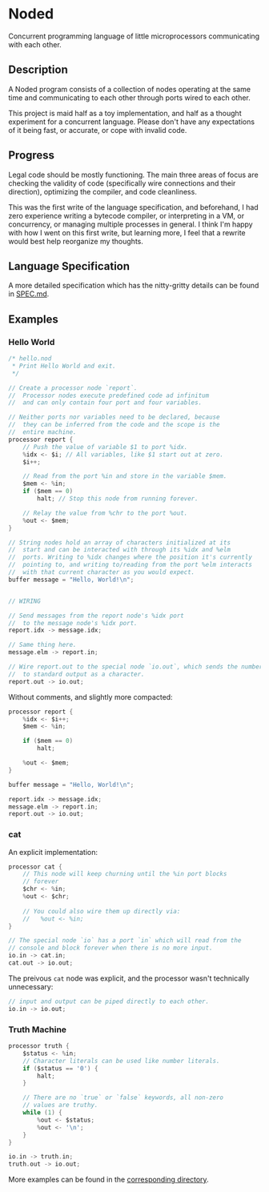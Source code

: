 # Noded
Concurrent programming language of little microprocessors
communicating with each other.

## Description

A Noded program consists of a collection of nodes operating at the
same time and communicating to each other through ports wired to
each other.

This project is maid half as a toy implementation, and half as a
thought experiment for a concurrent language. Please don't have any
expectations of it being fast, or accurate, or cope with invalid code.

## Progress

Legal code should be mostly functioning. The main three areas of
focus are checking the validity of code (specifically wire connections
and their direction), optimizing the compiler, and code cleanliness.

This was the first write of the language specification, and
beforehand, I had zero experience writing a bytecode compiler, or
interpreting in a VM, or concurrency, or managing multiple processes
in general. I think I'm happy with how I went on this first write, but
learning more, I feel that a rewrite would best help reorganize my
thoughts.

## Language Specification

A more detailed specification which has the nitty-gritty details can
be found in [SPEC.md](./SPEC.md).

## Examples

### Hello World

```c
/* hello.nod
 * Print Hello World and exit.
 */

// Create a processor node `report`.
//  Processor nodes execute predefined code ad infinitum
//  and can only contain four port and four variables.

// Neither ports nor variables need to be declared, because
//  they can be inferred from the code and the scope is the
//  entire machine.
processor report {
	// Push the value of variable $1 to port %idx.
	%idx <- $i; // All variables, like $1 start out at zero.
	$i++;

	// Read from the port %in and store in the variable $mem.
	$mem <- %in;
	if ($mem == 0)
		halt; // Stop this node from running forever.

	// Relay the value from %chr to the port %out.
	%out <- $mem;
}

// String nodes hold an array of characters initialized at its
//  start and can be interacted with through its %idx and %elm
//  ports. Writing to %idx changes where the position it's currently
//  pointing to, and writing to/reading from the port %elm interacts
//  with that current character as you would expect.
buffer message = "Hello, World!\n";


// WIRING

// Send messages from the report node's %idx port
//  to the message node's %idx port.
report.idx -> message.idx;

// Same thing here.
message.elm -> report.in;

// Wire report.out to the special node `io.out`, which sends the number
//  to standard output as a character.
report.out -> io.out;
```

Without comments, and slightly more compacted:
```c
processor report {
	%idx <- $i++;
	$mem <- %in;

	if ($mem == 0)
		halt;

	%out <- $mem;
}

buffer message = "Hello, World!\n";

report.idx -> message.idx;
message.elm -> report.in;
report.out -> io.out;
```

### cat

An explicit implementation:

```c
processor cat {
	// This node will keep churning until the %in port blocks
	// forever
	$chr <- %in;
	%out <- $chr;
    
    // You could also wire them up directly via:
    //   %out <- %in;
}

// The special node `io` has a port `in` which will read from the
// console and block forever when there is no more input.
io.in -> cat.in;
cat.out -> io.out;
```

The preivous `cat` node was explicit, and the processor wasn't
technically unnecessary:

```c
// input and output can be piped directly to each other.
io.in -> io.out;
```

### Truth Machine

```c
processor truth {
	$status <- %in;
	// Character literals can be used like number literals.
	if ($status == '0') {
		halt;
	}

	// There are no `true` or `false` keywords, all non-zero
	// values are truthy.
	while (1) {
		%out <- $status;
		%out <- '\n';
	}
}

io.in -> truth.in;
truth.out -> io.out;
```

More examples can be found in the [corresponding
directory](./examples).
